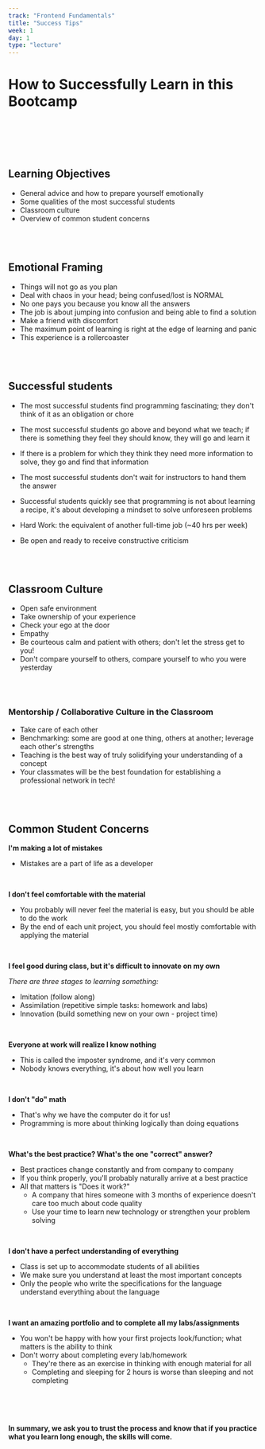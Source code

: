 ```yaml
---
track: "Frontend Fundamentals"
title: "Success Tips"
week: 1
day: 1
type: "lecture"
---
```


# How to Successfully Learn in this Bootcamp



<br>
<br>
<br>
<br>

<!-- 
### [Click here](https://generalassembly.zoom.us/rec/share/Z7DQYutCZL2lItBHq6cfpPWKTGp5wpPDOv0qbvK_pGz-gQXfGvgfoMPhP-D67MCs.1OmDzeAQxZU0pL7m?startTime=1600214956000) to access recording

<br>
<br>
<br>
<br> 

-->




## Learning Objectives

- General advice and how to prepare yourself emotionally
- Some qualities of the most successful students
- Classroom culture
- Overview of common student concerns

<br>
<br>

## Emotional Framing

- Things will not go as you plan
- Deal with chaos in your head; being confused/lost is NORMAL
- No one pays you because you know all the answers
- The job is about jumping into confusion and being able to find a solution
- Make a friend with discomfort
- The maximum point of learning is right at the edge of learning and panic
- This experience is a rollercoaster

<br>
<br>

## Successful students

- The most successful students find programming fascinating; they don't think
of it as an obligation or chore

- The most successful students go above and beyond what we teach; if there is
something they feel they should know, they will go and learn it

- If there is a problem for which they think they need more information to solve, they go and find that information

- The most successful students don't wait for instructors to hand them the answer

-  Successful students quickly see that programming is not about learning a recipe,
it's about developing a mindset to solve unforeseen problems

- Hard Work: the equivalent of another full-time job (~40 hrs per week)

- Be open and ready to receive constructive criticism

<br>
<br>

## Classroom Culture

- Open safe environment
- Take ownership of your experience
- Check your ego at the door
- Empathy
- Be courteous calm and patient with others; don't let the stress get to you!
- Don't compare yourself to others, compare yourself to who you were yesterday

<br>
<br>

### Mentorship / Collaborative Culture in the Classroom

- Take care of each other
- Benchmarking: some are good at one thing, others at another; leverage each other's strengths
- Teaching is the best way of truly solidifying your understanding of a concept
- Your classmates will be the best foundation for establishing a professional network in tech!

<br>
<br>

## Common Student Concerns

**I'm making a lot of mistakes**

- Mistakes are a part of life as a developer

<br>

**I don't feel comfortable with the material**

- You probably will never feel the material is easy, but you should be able to do the work
- By the end of each unit project, you should feel mostly comfortable with applying the material

<br>

**I feel good during class, but it's difficult to innovate on my own**

*There are three stages to learning something:*
  - Imitation (follow along)
  - Assimilation (repetitive simple tasks: homework and labs)
  - Innovation (build something new on your own - project time)

<br>

**Everyone at work will realize I know nothing**
- This is called the imposter syndrome, and it's very common
- Nobody knows everything, it's about how well you learn


<br>


**I don't "do" math**
- That's why we have the computer do it for us!
- Programming is more about thinking logically than doing equations

<br>


**What's the best practice? What's the one "correct" answer?**
- Best practices change constantly and from company to company
- If you think properly, you'll probably naturally arrive at a best practice
- All that matters is "Does it work?"
  - A company that hires someone with 3 months of experience doesn't care too much about code quality
  - Use your time to learn new technology or strengthen your problem solving

<br>


**I don't have a perfect understanding of everything**
- Class is set up to accommodate students of all abilities
- We make sure you understand at least the most important concepts
- Only the people who write the specifications for the language understand everything about the language

<br>



**I want an amazing portfolio and to complete all my labs/assignments**
- You won't be happy with how your first projects look/function; what matters is the ability to think
- Don't worry about completing every lab/homework
  - They're there as an exercise in thinking with enough material for all
  - Completing and sleeping for 2 hours is worse than sleeping and not completing

<br>
<br>
<br>


**In summary, we ask you to trust the process and know that if you practice what you learn long enough, the skills will come.**